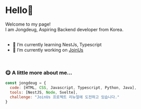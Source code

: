 # Hello👋 

Welcome to my page!<br>
I am Jongdeug, Aspiring Backend developer from Korea.
<br>
<br>

- 🌱 I’m currently learning NestJs, Typescript
- 🔭 I’m currently working on [JoinUs](https://github.com/JongDeug/join-us-front-end)
<br>

### 😋 A little more about me...

```javascript
const jongdeug = {
  code: [HTML, CSS, Javascript, Typescript, Python, Java],
  tools: [NestJS, Node, Svelte],
  challenge: "JoinUs 프로젝트 리뉴얼에 도전하고 있습니다."
}
